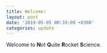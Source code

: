 ```yaml
---
title: Welcome!
layout: post
date: '2019-05-05 00:39:09 +0300'
categories: update
---
```


Welcome to **N**ot **Q**uite **R**ocket **S**cience.

